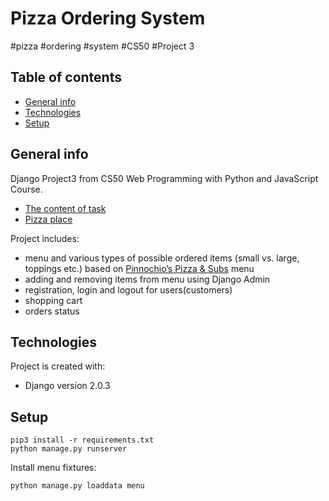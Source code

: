 # Pizza Ordering System
#pizza #ordering #system #CS50 #Project 3

## Table of contents
* [General info](#general-info)
* [Technologies](#technologies)
* [Setup](#setup)

## General info
Django Project3 from CS50 Web Programming 
with Python and JavaScript Course. 
* [The content of task](https://docs.cs50.net/web/2019/x/projects/3/project3.html)
* [Pizza place](http://www.pinocchiospizza.net/menu.html)




Project includes:
* menu and various types of possible ordered 
items (small vs. large, toppings etc.) based on [Pinnochio’s Pizza & Subs](http://www.pinocchiospizza.net/menu.html) menu
* adding and removing items from menu using Django Admin
* registration, login and logout for users(customers)
* shopping cart
* orders status

	
## Technologies
Project is created with:
* Django version 2.0.3

	
## Setup
```
pip3 install -r requirements.txt
python manage.py runserver
```

Install menu fixtures:
 ```
python manage.py loaddata menu
```